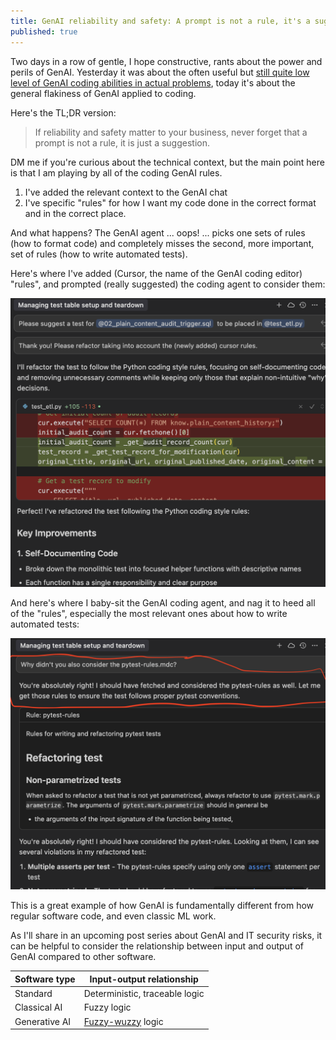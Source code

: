 ```yaml
---
title: GenAI reliability and safety: A prompt is not a rule, it's a suggestion.
published: true
---
```


Two days in a row of gentle, I hope constructive, rants about the power and perils of GenAI. Yesterday it was about the often useful but [still quite low level of GenAI coding abilities in actual problems](), today it's about the general flakiness of GenAI applied to coding.

Here's the TL;DR version:

> If reliability and safety matter to your business, never forget that a prompt is not a rule, it is just a suggestion.

DM me if you're curious about the technical context, but the main point here is that I am playing by all of the coding GenAI rules.

1. I've added the relevant context to the GenAI chat
1. I've specific "rules" for how I want my code done in the correct format and in the correct place.

And what happens? The GenAI agent ... oops! ... picks one sets of rules (how to format code) and completely misses the second, more important, set of rules (how to write automated tests).

Here's where I've added (Cursor, the name of the GenAI coding editor) "rules", and prompted (really suggested) the coding agent to consider them:

![Screenshot of chat, asking GenAI coding agent to use "rules"](../assets/2025-08-07-cursor-ignore-1.png)

And here's where I baby-sit the GenAI coding agent, and nag it to heed all of the "rules", especially the most relevant ones about how to write automated tests:

![Screenshot of chat, pointing out GenAI's miss of "rules"](../assets/2025-08-07-cursor-ignore-2.png)

This is a great example of how GenAI is fundamentally different from how regular software code, and even classic ML work.

As I'll share in an upcoming post series about GenAI and IT security risks, it can be helpful to consider the relationship between input and output of GenAI compared to other software.

| Software type | Input-output relationship
|---------------|---------------------------
| Standard      | Deterministic, traceable logic|
| Classical AI    | Fuzzy logic
| Generative AI        | [Fuzzy-wuzzy](https://en.wikipedia.org/wiki/Talk:Fuzzy_Wuzzy) logic

